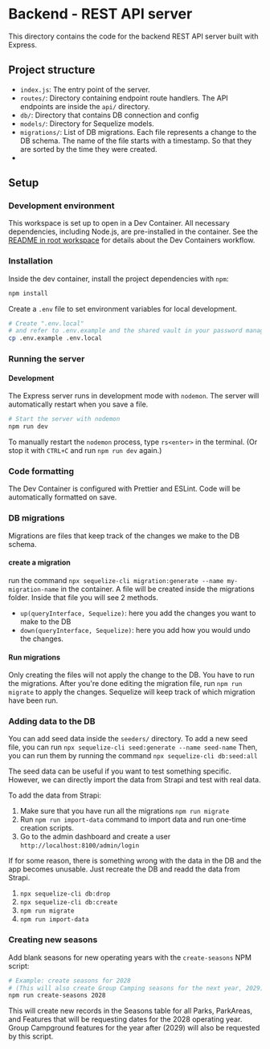 # Backend - REST API server

This directory contains the code for the backend REST API server built with Express.

## Project structure

- `index.js`: The entry point of the server.
- `routes/`: Directory containing endpoint route handlers. The API endpoints are inside the `api/` directory.
- `db/`: Directory that contains DB connection and config
- `models/`: Directory for Sequelize models.
- `migrations/`: List of DB migrations. Each file represents a change to the DB schema. The name of the file starts with a timestamp. So that they are sorted by the time they were created.
-

## Setup

### Development environment

This workspace is set up to open in a Dev Container. All necessary dependencies, including Node.js, are pre-installed in the container. See the [README in root workspace](../README.md) for details about the Dev Containers workflow.

### Installation

Inside the dev container, install the project dependencies with `npm`:

```sh
npm install
```

Create a `.env` file to set environment variables for local development.

```sh
# Create ".env.local"
# and refer to .env.example and the shared vault in your password manager
cp .env.example .env.local
```

### Running the server

#### Development

The Express server runs in development mode with `nodemon`. The server will automatically restart when you save a file.

```sh
# Start the server with nodemon
npm run dev
```

To manually restart the `nodemon` process, type `rs<enter>` in the terminal. (Or stop it with `CTRL+C` and run `npm run dev` again.)

### Code formatting

The Dev Container is configured with Prettier and ESLint. Code will be automatically formatted on save.

### DB migrations

Migrations are files that keep track of the changes we make to the DB schema.

#### create a migration

run the command `npx sequelize-cli migration:generate --name my-migration-name` in the container. A file will be created inside the migrations folder. Inside that file you will see 2 methods.

- `up(queryInterface, Sequelize)`: here you add the changes you want to make to the DB
- `down(queryInterface, Sequelize)`: here you add how you would undo the changes.

#### Run migrations

Only creating the files will not apply the change to the DB. You have to run the migrations.
After you're done editing the migration file, run `npm run migrate` to apply the changes.
Sequelize will keep track of which migration have been run.

### Adding data to the DB

You can add seed data inside the `seeders/` directory.
To add a new seed file, you can run `npx sequelize-cli seed:generate --name seed-name`
Then, you can run them by running the command `npx sequelize-cli db:seed:all`

The seed data can be useful if you want to test something specific. However, we can directly import the data from Strapi and test with real data.

To add the data from Strapi:

1. Make sure that you have run all the migrations `npm run migrate`
2. Run `npm run import-data` command to import data and run one-time creation scripts.
3. Go to the admin dashboard and create a user `http://localhost:8100/admin/login`

If for some reason, there is something wrong with the data in the DB and the app becomes unusable.
Just recreate the DB and readd the data from Strapi.

1. `npx sequelize-cli db:drop `
2. `npx sequelize-cli db:create`
3. `npm run migrate`
4. `npm run import-data`

### Creating new seasons

Add blank seasons for new operating years with the `create-seasons` NPM script:

```bash
# Example: create seasons for 2028
# (This will also create Group Camping seasons for the next year, 2029)
npm run create-seasons 2028
```

This will create new records in the Seasons table for all Parks, ParkAreas, and Features that will be requesting dates for the 2028 operating year. Group Campground features for the year after (2029) will also be requested by this script.
